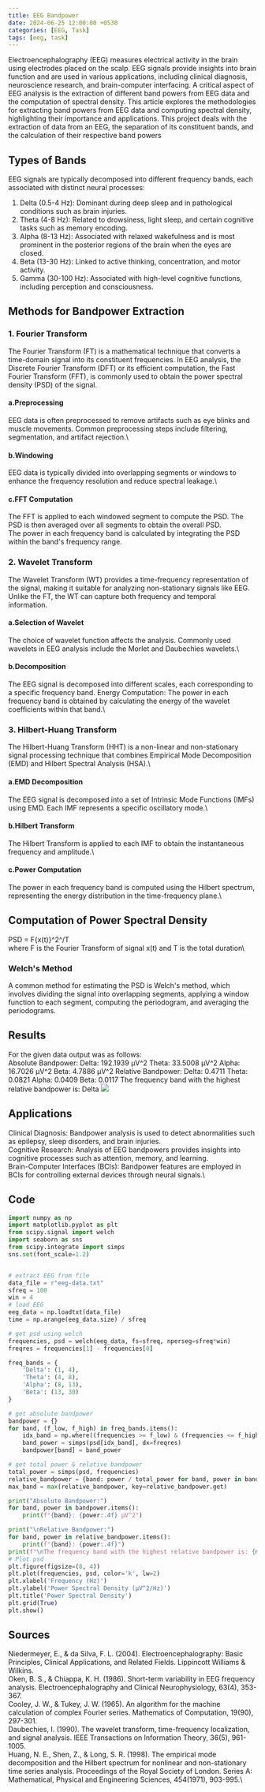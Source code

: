 ```yaml
---
title: EEG Bandpower
date: 2024-06-25 12:00:00 +0530
categories: [EEG, Task]
tags: [eeg, task]
---
```


Electroencephalography (EEG) measures electrical activity in the brain
using electrodes placed on the scalp. EEG signals provide insights into
brain function and are used in various applications, including clinical
diagnosis, neuroscience research, and brain-computer interfacing. A
critical aspect of EEG analysis is the extraction of different band
powers from EEG data and the computation of spectral density. This
article explores the methodologies for extracting band powers from EEG
data and computing spectral density, highlighting their importance and
applications. This project deals with the extraction of data from an
EEG, the separation of its constituent bands, and the calculation of
their respective band powers

## Types of Bands

EEG signals are typically decomposed into different frequency bands,
each associated with distinct neural processes:
1. Delta (0.5-4 Hz): Dominant during deep sleep and in pathological conditions such as brain injuries.
2. Theta (4-8 Hz): Related to drowsiness, light sleep, and certain cognitive tasks such as memory encoding.
3. Alpha (8-13 Hz): Associated with relaxed wakefulness and is most prominent in the posterior regions of the brain when the eyes are closed.
4. Beta (13-30 Hz): Linked to active thinking, concentration, and motor activity.
5. Gamma (30-100 Hz): Associated with high-level cognitive functions, including perception and consciousness.

## Methods for Bandpower Extraction

### 1. Fourier Transform

The Fourier Transform (FT) is a mathematical technique that converts a
time-domain signal into its constituent frequencies. In EEG analysis,
the Discrete Fourier Transform (DFT) or its efficient computation, the
Fast Fourier Transform (FFT), is commonly used to obtain the power
spectral density (PSD) of the signal.

#### a.Preprocessing

EEG data is often preprocessed to remove artifacts such as eye blinks
and muscle movements. Common preprocessing steps include filtering,
segmentation, and artifact rejection.\

#### b.Windowing

EEG data is typically divided into overlapping segments or windows to
enhance the frequency resolution and reduce spectral leakage.\

#### c.FFT Computation

The FFT is applied to each windowed segment to compute the PSD. The PSD
is then averaged over all segments to obtain the overall PSD.\
The power in each frequency band is calculated by integrating the PSD
within the band's frequency range.

### 2. Wavelet Transform

The Wavelet Transform (WT) provides a time-frequency representation of
the signal, making it suitable for analyzing non-stationary signals like
EEG. Unlike the FT, the WT can capture both frequency and temporal
information.

#### a.Selection of Wavelet

The choice of wavelet function affects the analysis. Commonly used
wavelets in EEG analysis include the Morlet and Daubechies wavelets.\

#### b.Decomposition

The EEG signal is decomposed into different scales, each corresponding
to a specific frequency band. Energy Computation: The power in each
frequency band is obtained by calculating the energy of the wavelet
coefficients within that band.\

### 3. Hilbert-Huang Transform

The Hilbert-Huang Transform (HHT) is a non-linear and non-stationary
signal processing technique that combines Empirical Mode Decomposition
(EMD) and Hilbert Spectral Analysis (HSA).\

#### a.EMD Decomposition

The EEG signal is decomposed into a set of Intrinsic Mode Functions
(IMFs) using EMD. Each IMF represents a specific oscillatory mode.\

#### b.Hilbert Transform

The Hilbert Transform is applied to each IMF to obtain the instantaneous
frequency and amplitude.\

#### c.Power Computation

The power in each frequency band is computed using the Hilbert spectrum,
representing the energy distribution in the time-frequency plane.\

## Computation of Power Spectral Density

PSD = F{x(t)}^2^/T\
where F is the Fourier Transform of signal x(t) and T is the total
duration\

### Welch\'s Method

A common method for estimating the PSD is Welch's method, which involves
dividing the signal into overlapping segments, applying a window
function to each segment, computing the periodogram, and averaging the
periodograms.

## Results

For the given data output was as follows:\
Absolute Bandpower: Delta: 192.1939 µV\^2 Theta: 33.5008 µV\^2 Alpha:
16.7026 µV\^2 Beta: 4.7886 µV\^2 Relative Bandpower: Delta: 0.4711
Theta: 0.0821 Alpha: 0.0409 Beta: 0.0117 The frequency band with the
highest relative bandpower is: Delta ![](/assets/img/post_img/graph.png)

## Applications

Clinical Diagnosis: Bandpower analysis is used to detect abnormalities
such as epilepsy, sleep disorders, and brain injuries.\
Cognitive Research: Analysis of EEG bandpowers provides insights into
cognitive processes such as attention, memory, and learning.\
Brain-Computer Interfaces (BCIs): Bandpower features are employed in
BCIs for controlling external devices through neural signals.\

## Code
```python
import numpy as np
import matplotlib.pyplot as plt
from scipy.signal import welch
import seaborn as sns
from scipy.integrate import simps
sns.set(font_scale=1.2)


# extract EEG from file
data_file = r"eeg-data.txt"
sfreq = 100
win = 4
# load EEG
eeg_data = np.loadtxt(data_file)
time = np.arange(eeg_data.size) / sfreq

# get psd using welch
frequencies, psd = welch(eeg_data, fs=sfreq, nperseg=sfreq*win)
freqres = frequencies[1] - frequencies[0]

freq_bands = {
    'Delta': (1, 4),
    'Theta': (4, 8),
    'Alpha': (8, 13),
    'Beta': (13, 30)
}

# get absolute bandpower
bandpower = {}
for band, (f_low, f_high) in freq_bands.items():
    idx_band = np.where((frequencies >= f_low) & (frequencies <= f_high))
    band_power = simps(psd[idx_band], dx=freqres)
    bandpower[band] = band_power

# get total power & relative bandpower
total_power = simps(psd, frequencies)
relative_bandpower = {band: power / total_power for band, power in bandpower.items()}
max_band = max(relative_bandpower, key=relative_bandpower.get)

print("Absolute Bandpower:")
for band, power in bandpower.items():
    print(f"{band}: {power:.4f} µV^2")

print("\nRelative Bandpower:")
for band, power in relative_bandpower.items():
    print(f"{band}: {power:.4f}")
print(f"\nThe frequency band with the highest relative bandpower is: {max_band.capitalize()}")
# Plot psd
plt.figure(figsize=(8, 4))
plt.plot(frequencies, psd, color='k', lw=2)
plt.xlabel('Frequency (Hz)')
plt.ylabel('Power Spectral Density (µV^2/Hz)')
plt.title('Power Spectral Density')
plt.grid(True)
plt.show()
```

Sources
-------

Niedermeyer, E., & da Silva, F. L. (2004). Electroencephalography: Basic
Principles, Clinical Applications, and Related Fields. Lippincott
Williams & Wilkins.\
Oken, B. S., & Chiappa, K. H. (1986). Short-term variability in EEG
frequency analysis. Electroencephalography and Clinical Neurophysiology,
63(4), 353-367.\
Cooley, J. W., & Tukey, J. W. (1965). An algorithm for the machine
calculation of complex Fourier series. Mathematics of Computation,
19(90), 297-301.\
Daubechies, I. (1990). The wavelet transform, time-frequency
localization, and signal analysis. IEEE Transactions on Information
Theory, 36(5), 961-1005.\
Huang, N. E., Shen, Z., & Long, S. R. (1998). The empirical mode
decomposition and the Hilbert spectrum for nonlinear and non-stationary
time series analysis. Proceedings of the Royal Society of London. Series
A: Mathematical, Physical and Engineering Sciences, 454(1971), 903-995.\
